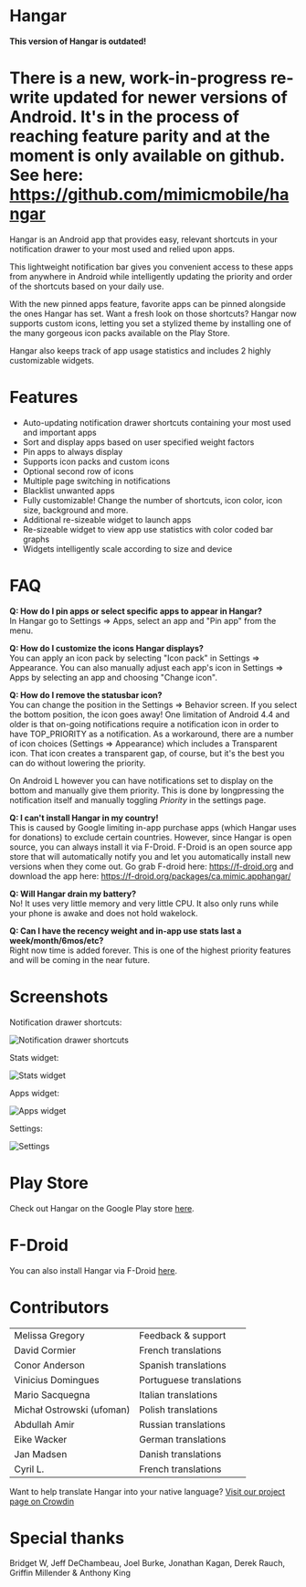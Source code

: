 Hangar
================
**This version of Hangar is outdated!**

There is a new, work-in-progress re-write updated for newer versions of Android. It's in the process of reaching feature parity and at the moment is only available on github. See here: https://github.com/mimicmobile/hangar
===

Hangar is an Android app that provides easy, relevant shortcuts in your notification drawer to your most used and relied upon apps.

This lightweight notification bar gives you convenient access to these apps from anywhere in Android while intelligently updating the priority and order of the shortcuts based on your daily use.

With the new pinned apps feature, favorite apps can be pinned alongside the ones Hangar has set.  Want a fresh look on those shortcuts?  Hangar now supports custom icons, letting you set a stylized theme by installing one of the many gorgeous icon packs available on the Play Store.

Hangar also keeps track of app usage statistics and includes 2 highly customizable widgets.

Features
================

* Auto-updating notification drawer shortcuts containing your most used and important apps
* Sort and display apps based on user specified weight factors
* Pin apps to always display
* Supports icon packs and custom icons
* Optional second row of icons
* Multiple page switching in notifications
* Blacklist unwanted apps
* Fully customizable!  Change the number of shortcuts, icon color, icon size, background and more.
* Additional re-sizeable widget to launch apps
* Re-sizeable widget to view app use statistics with color coded bar graphs
* Widgets intelligently scale according to size and device

FAQ
================

**Q: How do I pin apps or select specific apps to appear in Hangar?**  
In Hangar go to Settings => Apps, select an app and "Pin app" from the menu.

**Q: How do I customize the icons Hangar displays?**  
You can apply an icon pack by selecting "Icon pack" in Settings => Appearance.  You can also manually adjust each app's icon in Settings => Apps by selecting an app and choosing "Change icon".

**Q: How do I remove the statusbar icon?**  
You can change the position in the Settings => Behavior screen. If you select the bottom position, the icon goes away!  One limitation of Android 4.4 and older is that on-going notifications require a notification icon in order to have TOP_PRIORITY as a notification.  As a workaround, there are a number of icon choices (Settings => Appearance) which includes a Transparent icon.  That icon creates a transparent gap, of course, but it's the best you can do without lowering the priority.

On Android L however you can have notifications set to display on the bottom and manually give them priority. This is done by longpressing the notification itself and manually toggling *Priority* in the settings page.

**Q: I can't install Hangar in my country!**  
This is caused by Google limiting in-app purchase apps (which Hangar uses for donations) to exclude certain countries.  However, since Hangar is open source, you can always install it via F-Droid. F-Droid is an open source app store that will automatically notify you and let you automatically install new versions when they come out. Go grab F-droid here: https://f-droid.org and download the app here: https://f-droid.org/packages/ca.mimic.apphangar/

**Q: Will Hangar drain my battery?**  
No!  It uses very little memory and very little CPU. It also only runs while your phone is awake and does not hold wakelock.

**Q: Can I have the recency weight and in-app use stats last a week/month/6mos/etc?**  
Right now time is added forever. This is one of the highest priority features and will be coming in the near future.

Screenshots
================

Notification drawer shortcuts:

  ![Notification drawer shortcuts](http://mimic.ca/~jeff/hangar/2.3/Hangar_1_notif.png)

Stats widget:

  ![Stats widget](http://mimic.ca/~jeff/hangar/2.3/Hangar_2_stats_widget.png)

Apps widget:

  ![Apps widget](http://mimic.ca/~jeff/hangar/2.3/Hangar_3_apps_widget.png)

Settings:

  ![Settings](http://mimic.ca/~jeff/hangar/2.3/Hangar_settings.png)

Play Store
================

Check out Hangar on the Google Play store [here](https://play.google.com/store/apps/details?id=ca.mimic.apphangar).

F-Droid
================

You can also install Hangar via F-Droid [here](https://f-droid.org/packages/ca.mimic.apphangar/).

Contributors
================
<table>
  <tr>
    <td>
      Melissa Gregory
    </td><td>
    Feedback & support
    </td>
  </tr>
  <tr>
    <td>
      David Cormier 
    </td><td>
      French translations 
    </td>
  </tr>
  <tr>
    <td>
      Conor Anderson 
    </td><td>
      Spanish translations 
    </td>
  </tr>
  <tr>
    <td>
      Vinicius Domingues 
    </td><td>
      Portuguese translations 
    </td>
  </tr>
  <tr>
    <td>
      Mario Sacquegna 
    </td><td>
      Italian translations 
    </td>
  </tr>
  <tr>
    <td>
      Michał Ostrowski (ufoman) 
    </td><td>
      Polish translations 
    </td>
  </tr>
  <tr>
    <td>
      Abdullah Amir
    </td><td>
      Russian translations
    </td>
  </tr>
  <tr>
    <td>
      Eike Wacker
    </td><td>
      German translations
    </td>
  </tr>
  <tr>
    <td>
      Jan Madsen
    </td><td>
      Danish translations
    </td>
  </tr>
  <tr>
    <td>
      Cyril L.
    </td><td>
      French translations
    </td>
  </tr>
</table>

Want to help translate Hangar into your native language?  [Visit our project page on Crowdin](https://crowdin.net/project/hangar)

Special thanks
================
Bridget W, Jeff DeChambeau, Joel Burke, Jonathan Kagan, Derek Rauch, Griffin Millender &amp; Anthony King

